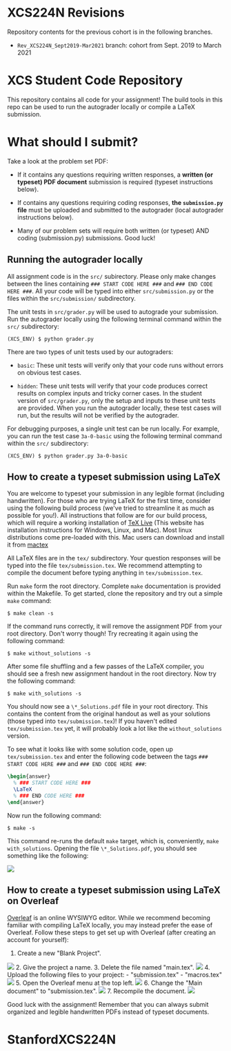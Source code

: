 # XCS224N Revisions
Repository contents for the previous cohort is in the following branches.
- `Rev_XCS224N_Sept2019-Mar2021` branch: cohort from Sept. 2019 to March 2021

# XCS Student Code Repository
This repository contains all code for your assignment!
The build tools in this repo can be used to run the autograder locally or
compile a LaTeX submission.

# What should I submit?
Take a look at the problem set PDF:

- If it contains any questions requiring written responses, a **written (or
typeset) PDF document** submission is required (typeset instructions below).

- If contains any questions requiring coding responses, **the `submission.py`
file** must be uploaded and submitted to the autograder (local autograder
instructions below).

- Many of our problem sets will require both written (or typeset) AND coding
(submission.py) submissions. Good luck!


## Running the autograder locally
All assignment code is in the `src/` subirectory.  Please only make changes
between the lines containing `### START CODE HERE ###` and
`### END CODE HERE ###`.  All your code will be typed into either
`src/submission.py` or the files within the `src/submission/` subdirectory.

The unit tests in `src/grader.py` will be used to autograde your submission.
Run the autograder locally using the following terminal command within the
`src/` subdirectory:
```
(XCS_ENV) $ python grader.py
```

There are two types of unit tests used by our autograders:
- `basic`:  These unit tests will verify only that your code runs without
  errors on obvious test cases.

- `hidden`: These unit tests will verify that your code produces correct
  results on complex inputs and tricky corner cases.  In the student version of
  `src/grader.py`, only the setup and inputs to these unit tests are provided.
  When you run the autograder locally, these test cases will run, but the
  results will not be verified by the autograder.

For debugging purposes, a single unit test can be run locally.  For example, you
can run the test case `3a-0-basic` using the following terminal command within
the `src/` subdirectory:
```
(XCS_ENV) $ python grader.py 3a-0-basic
```

## How to create a typeset submission using LaTeX
You are welcome to typeset your submission in any legible format (including
handwritten).  For those who are trying LaTeX for the first time, consider using
the following build process (we've tried to streamline it as much as possible
for you!).  All instructions that follow are for our build process, which will
require a working installation of [TeX Live](https://www.tug.org/texlive/) (This
website has installation instructions for Windows, Linux, and Mac).  Most linux
distributions come pre-loaded with this.  Mac users can download and install it
from [mactex](https://tug.org/mactex/)

All LaTeX files are in the `tex/` subdirectory. Your question responses will be
typed into the file `tex/submission.tex`.  We recommend attempting to compile
the document before typing anything in `tex/submission.tex`.

Run `make` form the root directory.  Complete `make` documentation is
provided within the Makefile.  To get started, clone the repository and try out
a simple `make` command:
```
$ make clean -s
```

If the command runs correctly, it will remove the assignment PDF from your root
directory.  Don't worry though!  Try recreating it again using the following
command:
```
$ make without_solutions -s
```

After some file shuffling and a few passes of the LaTeX compiler, you should see
a fresh new assignment handout in the root directory.  Now try the following
command:
```
$ make with_solutions -s
```

You should now see a `\*_Solutions.pdf` file in your root directory.  This
contains the content from the original handout as well as your solutions (those
typed into `tex/submission.tex`)!  If you haven't edited `tex/submission.tex`
yet, it will probably look a lot like the `without_solutions` version.

To see what it looks like with some solution code, open up `tex/submission.tex`
and enter the following code between the tags `### START CODE HERE ###` and
`### END CODE HERE ###`:
```latex
\begin{answer}
  % ### START CODE HERE ###
  \LaTeX
  % ### END CODE HERE ###
\end{answer}
```

Now run the following command:
```
$ make -s
```

This command re-runs the default `make` target, which is, conveniently,
`make with_solutions`.  Opening the file `\*_Solutions.pdf`, you should see
something like the following:

<img src="https://render.githubusercontent.com/render/math?math=\LaTeX">

## How to create a typeset submission using LaTeX on Overleaf
[Overleaf](https://www.overleaf.com/) is an online WYSIWYG editor.  While we
recommend becoming familiar with compiling LaTeX locally, you may instead prefer
the ease of Overleaf. Follow these steps to get set up with Overleaf (after
creating an account for yourself):

1. Create a new "Blank Project".
<img src="README_media/1.png">
2. Give the project a name.
3. Delete the file named "main.tex".
<img src="README_media/3.png">
4. Upload the following files to your project:
- "submission.tex"
- "macros.tex"
<img src="README_media/4.png">
5. Open the Overleaf menu at the top left.
<img src="README_media/5.png">
6. Change the "Main document" to "submission.tex".
<img src="README_media/6.png">
7. Recompile the document.
<img src="README_media/7.png">

Good luck with the assignment!  Remember that you can always submit organized
and legible handwritten PDFs instead of typeset documents.
# StanfordXCS224N
